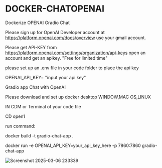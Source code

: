 # DOCKER-CHATOPENAI
Dockerize OPENAI Gradio Chat


Please sign up for OpenAI Developer account at https://platform.openai.com/docs/overview use your gmail account.

Please get API-KEY from https://platform.openai.com/settings/organization/api-keys open an account and get an apikey. "Free for limited time"

please set up an .env file in your code folder to place the api key

OPENAI_API_KEY= "input your api key"



Gradio app Chat with OpenAI

Please download and set up docker desktop WINDOW,MAC OS,LINUX

IN CDM or Terminal of your code file

CD open1

run command:

docker build -t gradio-chat-app .

docker run -e OPENAI_API_KEY=your_api_key_here -p 7860:7860 gradio-chat-app

![Screenshot 2025-03-06 233339](https://github.com/user-attachments/assets/9dce9e55-9c3d-4b39-85b8-b6618f240178)

